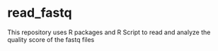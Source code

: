 # read_fastq
This repository uses R packages and R Script to read and analyze the quality score of the fastq files
